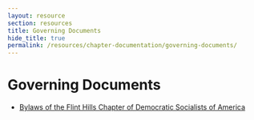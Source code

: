 ```yaml
---
layout: resource
section: resources
title: Governing Documents
hide_title: true
permalink: /resources/chapter-documentation/governing-documents/
---
```


# Governing Documents

- [Bylaws of the Flint Hills Chapter of Democratic Socialists of America](files/2025-05-28-bylaws/)
